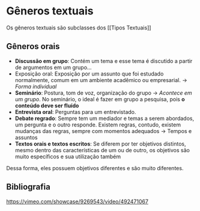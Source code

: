 # Gêneros textuais

Os gêneros textuais são subclasses dos [[Tipos Textuais]]

## Gêneros orais 

* **Discussão em grupo**:  Contém um tema e esse tema é discutido a partir de argumentos em um grupo...
* Exposição oral: Exposição por um assunto que foi estudado normalmente, comum em um ambiente acadêmico ou empresarial. → *Forma individual*
* **Seminário**: Postura, tom de voz, organização do grupo → *Acontece em um grupo*. No seminário, o ideal é fazer em grupo a pesquisa, pois **o conteúdo deve ser fluído**
* **Entrevista oral**: Perguntas para um entrevistado.
* **Debate regrado**: Sempre tem um mediador e temas a serem abordados, um pergunta e o outro responde. Existem regras, contudo, existem mudanças das regras, sempre com momentos adequados → Tempos e assuntos
* **Textos orais  e textos escritos**: Se diferem por ter objetivos distintos, mesmo dentro das características de um ou de outro, os objetivos são muito específicos e sua utilização também

Dessa forma, eles possuem objetivos diferentes e são muito diferentes.


## Bibliografia

https://vimeo.com/showcase/9269543/video/492471067
